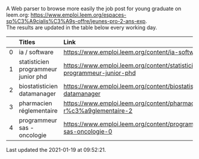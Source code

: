 A Web parser to browse more easily the job post for young graduate on leem.org: https://www.emploi.leem.org/espaces-sp%C3%A9cialis%C3%A9s-offre/jeunes-pro-2-ans-exp.  
The results are updated in the table below every working day.  


|    | Titles                              | Link                                                                    |   Department |   Consulted |
|---:|:------------------------------------|:------------------------------------------------------------------------|-------------:|------------:|
|  0 | ia / software                       | https://www.emploi.leem.org/content/ia-software                         |           75 |         974 |
|  1 | statisticien programmeur junior phd | https://www.emploi.leem.org/content/statisticien-programmeur-junior-phd |           75 |         120 |
|  2 | biostatisticien datamanager         | https://www.emploi.leem.org/content/biostatisticien-datamanager         |           75 |         928 |
|  3 | pharmacien réglementaire            | https://www.emploi.leem.org/content/pharmacien-r%c3%a9glementaire-2     |           75 |         877 |
|  4 | programmeur sas - oncologie         | https://www.emploi.leem.org/content/programmeur-sas-oncologie-0         |           75 |         784 |
  
Last updated the 2021-01-19 at 09:52:21.
